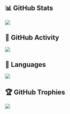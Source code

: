 ## 📊 GitHub Stats
![](https://github-readme-stats.vercel.app/api?username=mezdelex&theme=gruvbox&hide_border=false&include_all_commits=true&count_private=true&show=reviews,discussions_started,discussions_answered,prs_merged,prs_merged_percentage)<br/>
##  GitHub Activity
![](https://github-readme-streak-stats.herokuapp.com/?user=mezdelex&theme=gruvbox&hide_border=false)<br/>
##  Languages
![](https://github-readme-stats.vercel.app/api/top-langs/?username=mezdelex&theme=gruvbox&hide_border=false&include_all_commits=true&count_private=true&layout=compact&langs_count=20)
## 🏆 GitHub Trophies
![](https://github-profile-trophy.vercel.app/?username=mezdelex&theme=gruvbox&no-frame=false&bg=282828&margin-w=4)
